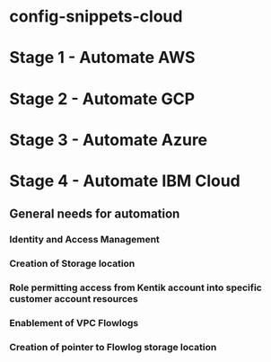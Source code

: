 # config-snippets-cloud

# Stage 1 - Automate AWS

# Stage 2 - Automate GCP

# Stage 3 - Automate Azure

# Stage 4 - Automate IBM Cloud

## General needs for automation
### Identity and Access Management
### Creation of Storage location
### Role permitting access from Kentik account into specific customer account resources
### Enablement of VPC Flowlogs
### Creation of pointer to Flowlog storage location
